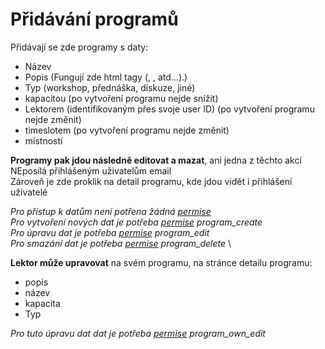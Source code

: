 # Přidávání programů

Přidávají se zde programy s daty:
- Název
- Popis (Fungují zde html tagy (<a></a>, <strong></strong>, atd...).)
- Typ (workshop, přednáška, diskuze, jiné)
- kapacitou (po vytvoření programu nejde snížit)
- Lektorem (identifikovaným přes svoje user ID) (po vytvoření programu nejde změnit)
- timeslotem (po vytvoření programu nejde změnit)
- místností

**Programy pak jdou následně editovat a mazat**, ani jedna z těchto akcí NEposílá přihlášeným uživatelům email   \
Zároveň je zde proklik na detail programu, kde jdou vidět i přihlášení uživatelé

_Pro přístup k datům není potřena žádná [permise](https://github.com/RVVZtky/RVVZ-docs-temp/blob/master/permissions/README.md)_   \
_Pro vytvoření nových dat je potřeba [permise](https://github.com/RVVZtky/RVVZ-docs-temp/blob/master/permissions/README.md) program\_create_   \
_Pro úpravu dat je potřeba [permise](https://github.com/RVVZtky/RVVZ-docs-temp/blob/master/permissions/README.md) program\_edit_   \
_Pro smazání dat je potřeba [permise](https://github.com/RVVZtky/RVVZ-docs-temp/blob/master/permissions/README.md) program\_delete_   \

**Lektor může upravovat** na svém programu, na stránce detailu programu:
- popis
- název
- kapacita
- Typ

_Pro tuto úpravu dat dat je potřeba [permise](https://github.com/RVVZtky/RVVZ-docs-temp/blob/master/permissions/README.md) program\_own\_edit_
